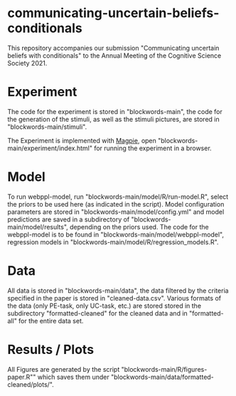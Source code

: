 # communicating-uncertain-beliefs-conditionals

This repository accompanies our submission "Communicating uncertain beliefs with conditionals" to the Annual Meeting of the Cognitive Science Society 2021.

# Experiment

The code for the experiment is stored in "blockwords-main", the code 
for the generation of the stimuli, as well as the stimuli pictures, are stored in "blockwords-main/stimuli".

The Experiment is implemented with [Magpie](https://magpie-ea.github.io/magpie-site/index.html), open "blockwords-main/experiment/index.html" for running the experiment in a browser.

# Model

To run webppl-model, run "blockwords-main/model/R/run-model.R", select the priors to be used here (as indicated in the script).
Model configuration parameters are stored in "blockwords-main/model/config.yml" and
model predictions are saved in a subdirectory of "blockwords-main/model/results",
depending on the priors used.
The code for the webppl-model is to be found in "blockwords-main/model/webppl-model",
regression models in "blockwords-main/model/R/regression_models.R".

# Data

All data is stored in "blockwords-main/data", the data filtered by the criteria
specified in the paper is stored in "cleaned-data.csv".
Various formats of the data (only PE-task, only UC-task, etc.) are stored stored
in the subdirectory  "formatted-cleaned" for the cleaned data and in
"formatted-all" for the entire data set.


# Results / Plots

All Figures are generated by the script "blockwords-main/R/figures-paper.R"" which saves
them under "blockwords-main/data/formatted-cleaned/plots/".
